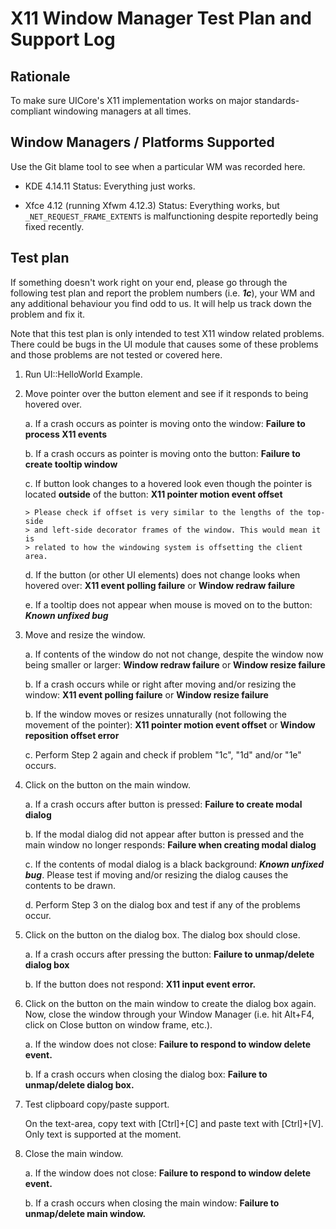 # X11 Window Manager Test Plan and Support Log

## Rationale

To make sure UICore's X11 implementation works on major standards-compliant
windowing managers at all times.


## Window Managers / Platforms Supported

Use the Git blame tool to see when a particular WM was recorded here.

- KDE 4.14.11
  Status: Everything just works.

- Xfce 4.12 (running Xfwm 4.12.3)
  Status: Everything works, but `_NET_REQUEST_FRAME_EXTENTS` is malfunctioning
          despite reportedly being fixed recently.


## Test plan

If something doesn't work right on your end, please go through the following
test plan and report the problem numbers (i.e. ***1c***), your WM and any
additional behaviour you find odd to us. It will help us track down the
problem and fix it.

Note that this test plan is only intended to test X11 window related problems.
There could be bugs in the UI module that causes some of these problems and
those problems are not tested or covered here.

1. Run UI::HelloWorld Example.

2. Move pointer over the button element and see if it responds to being hovered
   over.

    a. If a crash occurs as pointer is moving onto the window:
       **Failure to process X11 events**

    b. If a crash occurs as pointer is moving onto the button:
       **Failure to create tooltip window**

    c. If button look changes to a hovered look even though the pointer is
       located **outside** of the button:
       **X11 pointer motion event offset**

       > Please check if offset is very similar to the lengths of the top-side
       > and left-side decorator frames of the window. This would mean it is
       > related to how the windowing system is offsetting the client area.

    d. If the button (or other UI elements) does not change looks when hovered
       over:
       **X11 event polling failure** or **Window redraw failure**

    e. If a tooltip does not appear when mouse is moved on to the button:
       ***Known unfixed bug***

3. Move and resize the window.

    a. If contents of the window do not not change, despite the window now being
       smaller or larger:
       **Window redraw failure** or **Window resize failure**

    b. If a crash occurs while or right after moving and/or resizing the window:
       **X11 event polling failure** or **Window resize failure**

    b. If the window moves or resizes unnaturally (not following the movement of
       the pointer):
       **X11 pointer motion event offset** or **Window reposition offset error**

    c. Perform Step 2 again and check if problem "1c", "1d" and/or "1e" occurs.

3. Click on the button on the main window.

    a. If a crash occurs after button is pressed:
       **Failure to create modal dialog**

    b. If the modal dialog did not appear after button is pressed and the main
       window no longer responds:
       **Failure when creating modal dialog**

    c. If the contents of modal dialog is a black background:
       ***Known unfixed bug***. Please test if moving and/or resizing the dialog
       causes the contents to be drawn.

    d. Perform Step 3 on the dialog box and test if any of the problems occur.

4. Click on the button on the dialog box. The dialog box should close.

    a. If a crash occurs after pressing the button:
       **Failure to unmap/delete dialog box**

    b. If the button does not respond:
       **X11 input event error.**

5. Click on the button on the main window to create the dialog box again. Now,
   close the window through your Window Manager (i.e. hit Alt+F4, click on Close
   button on window frame, etc.).

    a. If the window does not close:
       **Failure to respond to window delete event.**

    b. If a crash occurs when closing the dialog box:
       **Failure to unmap/delete dialog box.**

6. Test clipboard copy/paste support.

   On the text-area, copy text with [Ctrl]+[C] and paste text with [Ctrl]+[V].
   Only text is supported at the moment.

7. Close the main window.

    a. If the window does not close:
       **Failure to respond to window delete event.**

    b. If a crash occurs when closing the main window:
       **Failure to unmap/delete main window.**

